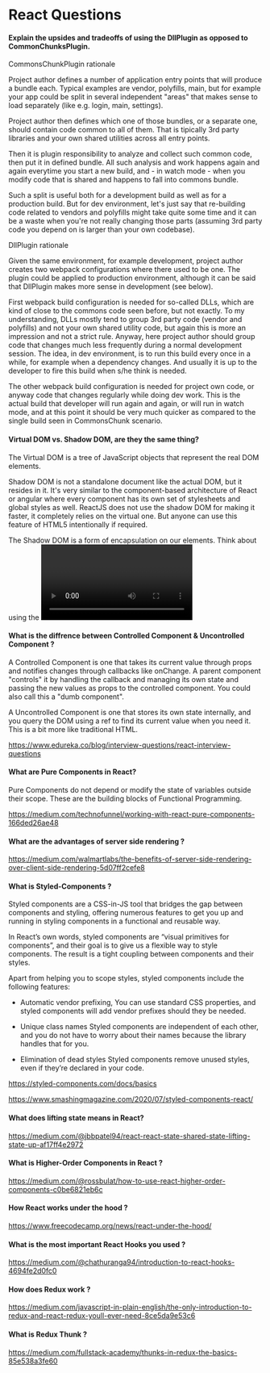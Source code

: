 # React Questions

#### Explain the upsides and tradeoffs of using the DllPlugin as opposed to CommonChunksPlugin.

CommonsChunkPlugin rationale


Project author defines a number of application entry points that will produce a bundle each. Typical examples are vendor, polyfills, main, but for example your app could be split in several independent "areas" that makes sense to load separately (like e.g. login, main, settings).

Project author then defines which one of those bundles, or a separate one, should contain code common to all of them. That is tipically 3rd party libraries and your own shared utilities across all entry points.

Then it is plugin responsibility to analyze and collect such common code, then put it in defined bundle. All such analysis and work happens again and again everytime you start a new build, and - in watch mode - when you modify code that is shared and happens to fall into commons bundle.

Such a split is useful both for a development build as well as for a production build. But for dev environment, let's just say that re-building code related to vendors and polyfills might take quite some time and it can be a waste when you're not really changing those parts (assuming 3rd party code you depend on is larger than your own codebase).

DllPlugin rationale


Given the same environment, for example development, project author creates two webpack configurations where there used to be one. The plugin could be applied to production environment, although it can be said that DllPlugin makes more sense in development (see below).

First webpack build configuration is needed for so-called DLLs, which are kind of close to the commons code seen before, but not exactly. To my understanding, DLLs mostly tend to group 3rd party code (vendor and polyfills) and not your own shared utility code, but again this is more an impression and not a strict rule. Anyway, here project author should group code that changes much less frequently during a normal development session. The idea, in dev environment, is to run this build every once in a while, for example when a dependency changes. And usually it is up to the developer to fire this build when s/he think is needed.

The other webpack build configuration is needed for project own code, or anyway code that changes regularly while doing dev work. This is the actual build that developer will run again and again, or will run in watch mode, and at this point it should be very much quicker as compared to the single build seen in CommonsChunk scenario.


#### Virtual DOM vs. Shadow DOM, are they the same thing?

The Virtual DOM is a tree of JavaScript objects that represent the real DOM elements.

Shadow DOM is not a standalone document like the actual DOM, but it resides in it. It's very similar to the component-based architecture of React or angular where every component has its own set of stylesheets and global styles as well. ReactJS does not use the shadow DOM for making it faster, it completely relies on the virtual one. But anyone can use this feature of HTML5 intentionally if required.

The Shadow DOM is a form of encapsulation on our elements. Think about using the
<video> tag in your browser. In a video tag, your browser will create a set of video controls
such as a play button, a timecode number, a scrubber progress bar etc. These elements aren’t
part of your “regular DOM”, but instead, part of the “Shadow DOM”.
  
  
#### What is the diffrence between Controlled Component & Uncontrolled Component ?
  
A Controlled Component is one that takes its current value through props and notifies changes through callbacks like onChange. A parent component "controls" it by handling the callback and managing its own state and passing the new values as props to the controlled component. You could also call this a "dumb component".


A Uncontrolled Component is one that stores its own state internally, and you query the DOM using a ref to find its current value when you need it. This is a bit more like traditional HTML.

https://www.edureka.co/blog/interview-questions/react-interview-questions


#### What are Pure Components in React?

Pure Components do not depend or modify the state of variables outside their scope. These are the building blocks of Functional Programming.

https://medium.com/technofunnel/working-with-react-pure-components-166ded26ae48

#### What are the advantages of server side rendering ?

https://medium.com/walmartlabs/the-benefits-of-server-side-rendering-over-client-side-rendering-5d07ff2cefe8


#### What is Styled-Components ?

Styled components are a CSS-in-JS tool that bridges the gap between components and styling, offering numerous features to get you up and running in styling components in a functional and reusable way.

In React’s own words, styled components are “visual primitives for components”, and their goal is to give us a flexible way to style components. The result is a tight coupling between components and their styles.

Apart from helping you to scope styles, styled components include the following features:

- Automatic vendor prefixing, You can use standard CSS properties, and styled components will add vendor prefixes should they be needed.

- Unique class names Styled components are independent of each other, and you do not have to worry about their names because the library handles that for you.

- Elimination of dead styles Styled components remove unused styles, even if they’re declared in your code.

https://styled-components.com/docs/basics

https://www.smashingmagazine.com/2020/07/styled-components-react/


#### What does lifting state means in React?

https://medium.com/@jbbpatel94/react-react-state-shared-state-lifting-state-up-af17ff4e2972


#### What is Higher-Order Components in React ?

https://medium.com/@rossbulat/how-to-use-react-higher-order-components-c0be6821eb6c



#### How React works under the hood ?

https://www.freecodecamp.org/news/react-under-the-hood/


#### What is the most important React Hooks you used ?

https://medium.com/@chathuranga94/introduction-to-react-hooks-4694fe2d0fc0


#### How does Redux work ?

https://medium.com/javascript-in-plain-english/the-only-introduction-to-redux-and-react-redux-youll-ever-need-8ce5da9e53c6


#### What is Redux Thunk ?

https://medium.com/fullstack-academy/thunks-in-redux-the-basics-85e538a3fe60
